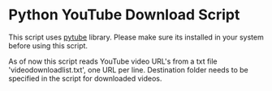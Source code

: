 # Python YouTube Download Script

This script uses [pytube](https://python-pytube.readthedocs.io) library. Please make sure its installed in your system before using this script.

As of now this script reads YouTube video URL's from a txt file 'videodownloadlist.txt', one URL per line. Destination folder needs
to be specified in the script for downloaded videos.
